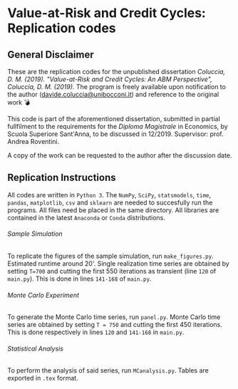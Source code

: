 # Value-at-Risk and Credit Cycles: Replication codes

## General Disclaimer 
These are the replication codes for the unpublished dissertation 
  *Coluccia, D. M. (2019). "Value-at-Risk and Credit Cycles: An ABM Perspective", Coluccia, D. M. (2019).*
The program is freely available upon notification to the author (davide.coluccia@unibocconi.it) and reference to the original work :bomb:

This code is part of the aforementioned dissertation, submitted in partial fullfilment to the requirements for the *Diploma Magistrale* in Economics, by Scuola Superiore Sant'Anna, to be discussed in 12/2019. Supervisor: prof. Andrea Roventini.

A copy of the work can be requested to the author after the discussion date.

## Replication Instructions
All codes are written in ```Python 3```. The ```NumPy```, ```SciPy```, ```statsmodels```, ```time```, ```pandas```, ```matplotlib```, ```csv``` and ```sklearn``` are needed to succesfully run the programs. All files need be placed in the same directory. All libraries are contained in the latest ```Anaconda``` or ```Conda``` distributions.

###### Sample Simulation
To replicate the figures of the sample simulation, run ```make_figures.py```. Estimated runtime around 20'. 
Single realization time series are obtained by setting ```T=700``` and cutting the first 550 iterations as transient (line ```120``` of ```main.py```). This is done in lines ```141-168``` of ```main.py```. 

###### Monte Carlo Experiment
To generate the Monte Carlo time series, run ```panel.py```. Monte Carlo time series are obtained by setting ```T = 750``` and cutting the first 450 iterations. This is done respectively in lines ```120``` and ```141-168``` in ```main.py```.

###### Statistical Analysis
To perform the analysis of said series, run ```MCanalysis.py```. Tables are exported in ```.tex``` format.

